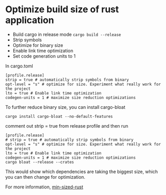 # Optimize build size of rust application

* Build cargo in release mode ```cargo build --release```
* Strip symbols
* Optimize for binary size
* Enable link time optimization
* Set code generation units to 1

In cargo.toml

```shell
[profile.release]
strip = true # automatically strip symbols from binary
opt-level = "s" # optimize for size. Experiment what really work for the project
lto = true # Enable link time optimization
codegen-units = 1 # maximize size reduction optimizations
```

To further reduce binary size, you can install cargo-bloat

```shell
cargo install cargo-bloat --no-default-features
```

comment out strip = true from release profile and then run

```shell
[profile.release]
# strip = true # automatically strip symbols from binary
opt-level = "s" # optimize for size. Experiment what really work for the project
lto = true # Enable link time optimization
codegen-units = 1 # maximize size reduction optimizations
cargo bloat --release --crates
```

This would show which dependencies are taking the biggest size, which you can then change for optimization.

For more information, [min-sized-rust](https://github.com/johnthagen/min-sized-rust)

